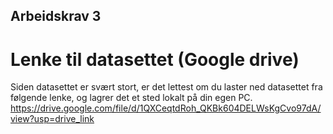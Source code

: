## Arbeidskrav 3

# Lenke til datasettet (Google drive)
Siden datasettet er svært stort, er det lettest om du laster ned datasettet 
fra følgende lenke, og lagrer det et sted lokalt på din egen
PC.
https://drive.google.com/file/d/1QXCeqtdRoh_QKBk604DELWsKgCvo97dA/view?usp=drive_link

